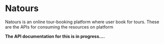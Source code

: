 # Natours
Natours is an online tour-booking platform where user book for tours. These are the APIs for consuming the resources on platform    

**The API documentation for this is in progress....**
